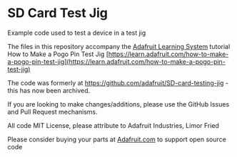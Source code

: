 # SD Card Test Jig

Example code used to test a device in a test jig

The files in this repository accompany the [Adafruit Learning System](https://learn.adafruit.com) tutorial 
How to Make a Pogo Pin Test Jig [https://learn.adafruit.com/how-to-make-a-pogo-pin-test-jig](https://learn.adafruit.com/how-to-make-a-pogo-pin-test-jig)

The code was formerly at https://github.com/adafruit/SD-card-testing-jig - this has now been archived.

If you are looking to make changes/additions, please use the GitHub Issues and Pull Request mechanisms.

All code MIT License, please attribute to Adafruit Industries, Limor Fried

Please consider buying your parts at [Adafruit.com](https://www.adafruit.com) to support open source code
